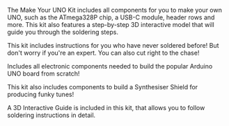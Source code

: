 <FeatureDescription>

The Make Your UNO Kit includes all components for you to make your own UNO, such as the ATmega328P chip, a USB-C module, header rows and more. This kit also features a step-by-step 3D interactive model that will guide you through the soldering steps.

</FeatureDescription>


<FeatureList>
<Feature title="Beginner Friendly" image="led">

This kit includes instructions for you who have never soldered before! But don't worry if you're an expert. You can also cut right to the chase!

</Feature>

<Feature title="The Classic UNO" image="hw-pin">

Includes all electronic components needed to build the popular Arduino UNO board from scratch!

</Feature>

<Feature title="Synthesiser Shield" image="hw-pin">

This kit also includes components to build a Synthesiser Shield for producing funky tunes!

</Feature>

<Feature title="3D Interactive Guide" image="configurability">

A 3D Interactive Guide is included in this kit, that allows you to follow soldering instructions in detail.

</Feature>



</FeatureList>
